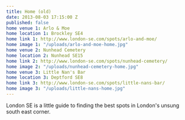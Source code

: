 ```yaml
---
title: Home (old)
date: 2013-08-03 17:15:00 Z
published: false
home venue 1: Arlo & Moe
home location 1: Brockley SE4
home link 1: http://www.london-se.com/spots/arlo-and-moe/
home image 1: "/uploads/arlo-and-moe-home.jpg"
home venue 2: Nunhead Cemetery
home location 2: Nunhead SE15
home link 2: http://www.london-se.com/spots/nunhead-cemetery/
home image 2: "/uploads/nunhead-cemetery-home.jpg"
home venue 3: Little Nan's Bar
home location 3: Deptford SE8
home link 3: http://www.london-se.com/spots/little-nans-bar/
home image 3: "/uploads/little-nans-home.jpg"
---
```


London SE is a little guide to finding the best spots in London's unsung south east corner.
